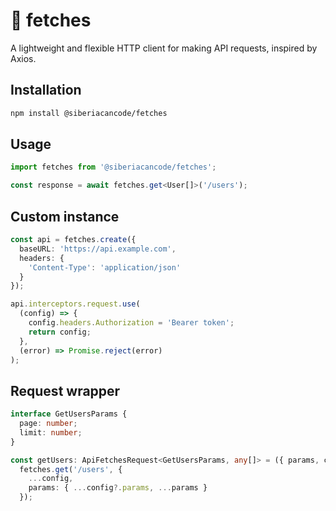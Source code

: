 # 🔮 fetches

A lightweight and flexible HTTP client for making API requests, inspired by Axios.

## Installation

```bash
npm install @siberiacancode/fetches
```

## Usage

```typescript
import fetches from '@siberiacancode/fetches';

const response = await fetches.get<User[]>('/users');
```

## Custom instance

```typescript
const api = fetches.create({
  baseURL: 'https://api.example.com',
  headers: {
    'Content-Type': 'application/json'
  }
});

api.interceptors.request.use(
  (config) => {
    config.headers.Authorization = 'Bearer token';
    return config;
  },
  (error) => Promise.reject(error)
);
```

## Request wrapper

```typescript
interface GetUsersParams {
  page: number;
  limit: number;
}

const getUsers: ApiFetchesRequest<GetUsersParams, any[]> = ({ params, config }) =>
  fetches.get('/users', {
    ...config,
    params: { ...config?.params, ...params }
  });
```

